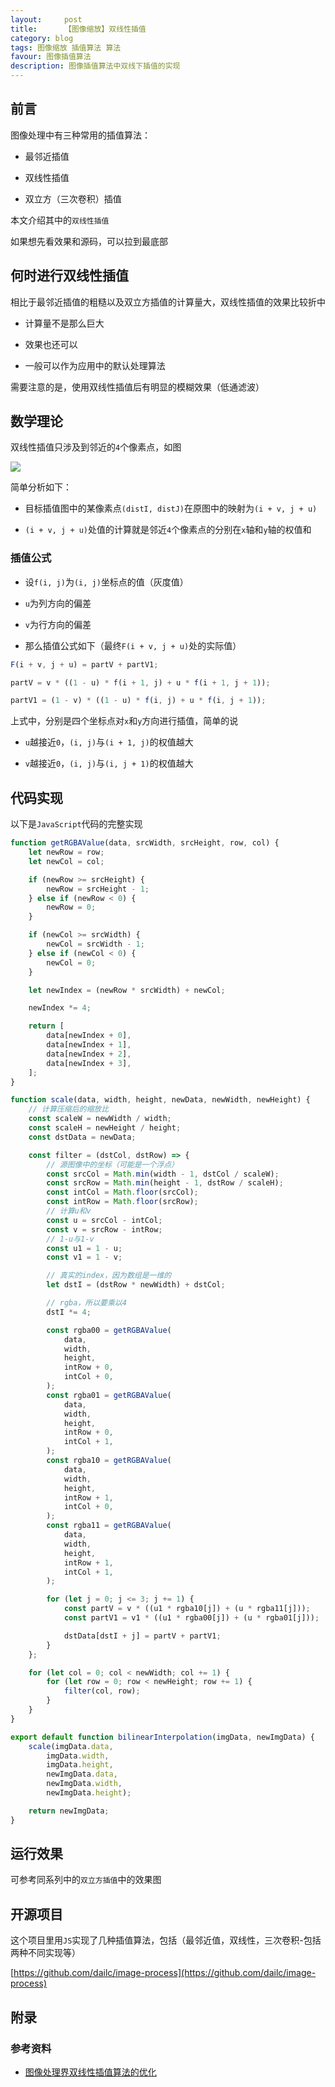 ```yaml
---
layout:     post
title:      【图像缩放】双线性插值
category: blog
tags: 图像缩放 插值算法 算法
favour: 图像插值算法
description: 图像插值算法中双线下插值的实现
---
```


## 前言

图像处理中有三种常用的插值算法：

- 最邻近插值

- 双线性插值

- 双立方（三次卷积）插值

本文介绍其中的`双线性插值`

如果想先看效果和源码，可以拉到最底部

## 何时进行双线性插值

相比于最邻近插值的粗糙以及双立方插值的计算量大，双线性插值的效果比较折中

- 计算量不是那么巨大

- 效果也还可以

- 一般可以作为应用中的默认处理算法

需要注意的是，使用双线性插值后有明显的模糊效果（低通滤波）

## 数学理论

双线性插值只涉及到邻近的`4`个像素点，如图

![](https://dailc.github.io/staticResource/blog/imageprocess/bilinear/4pixels.jpg)

简单分析如下：

- 目标插值图中的某像素点`(distI, distJ)`在原图中的映射为`(i + v, j + u)`

- `(i + v, j + u)`处值的计算就是邻近`4`个像素点的分别在`x`轴和`y`轴的权值和

### 插值公式

- 设`f(i, j)`为`(i, j)`坐标点的值（灰度值）

- `u`为列方向的偏差

- `v`为行方向的偏差

- 那么插值公式如下（最终`F(i + v, j + u)`处的实际值）

```js
F(i + v, j + u) = partV + partV1;

partV = v * ((1 - u) * f(i + 1, j) + u * f(i + 1, j + 1));

partV1 = (1 - v) * ((1 - u) * f(i, j) + u * f(i, j + 1));
```

上式中，分别是四个坐标点对`x`和`y`方向进行插值，简单的说

- `u`越接近`0`，`(i, j)`与`(i + 1, j)`的权值越大

- `v`越接近`0`，`(i, j)`与`(i, j + 1)`的权值越大

## 代码实现

以下是`JavaScript`代码的完整实现

```js
function getRGBAValue(data, srcWidth, srcHeight, row, col) {
    let newRow = row;
    let newCol = col;

    if (newRow >= srcHeight) {
        newRow = srcHeight - 1;
    } else if (newRow < 0) {
        newRow = 0;
    }

    if (newCol >= srcWidth) {
        newCol = srcWidth - 1;
    } else if (newCol < 0) {
        newCol = 0;
    }

    let newIndex = (newRow * srcWidth) + newCol;

    newIndex *= 4;

    return [
        data[newIndex + 0],
        data[newIndex + 1],
        data[newIndex + 2],
        data[newIndex + 3],
    ];
}

function scale(data, width, height, newData, newWidth, newHeight) {
    // 计算压缩后的缩放比
    const scaleW = newWidth / width;
    const scaleH = newHeight / height;
    const dstData = newData;

    const filter = (dstCol, dstRow) => {
        // 源图像中的坐标（可能是一个浮点）
        const srcCol = Math.min(width - 1, dstCol / scaleW);
        const srcRow = Math.min(height - 1, dstRow / scaleH);
        const intCol = Math.floor(srcCol);
        const intRow = Math.floor(srcRow);
        // 计算u和v
        const u = srcCol - intCol;
        const v = srcRow - intRow;
        // 1-u与1-v
        const u1 = 1 - u;
        const v1 = 1 - v;

        // 真实的index，因为数组是一维的
        let dstI = (dstRow * newWidth) + dstCol;

        // rgba，所以要乘以4
        dstI *= 4;

        const rgba00 = getRGBAValue(
            data,
            width,
            height,
            intRow + 0,
            intCol + 0,
        );
        const rgba01 = getRGBAValue(
            data,
            width,
            height,
            intRow + 0,
            intCol + 1,
        );
        const rgba10 = getRGBAValue(
            data,
            width,
            height,
            intRow + 1,
            intCol + 0,
        );
        const rgba11 = getRGBAValue(
            data,
            width,
            height,
            intRow + 1,
            intCol + 1,
        );

        for (let j = 0; j <= 3; j += 1) {
            const partV = v * ((u1 * rgba10[j]) + (u * rgba11[j]));
            const partV1 = v1 * ((u1 * rgba00[j]) + (u * rgba01[j]));

            dstData[dstI + j] = partV + partV1;
        }
    };

    for (let col = 0; col < newWidth; col += 1) {
        for (let row = 0; row < newHeight; row += 1) {
            filter(col, row);
        }
    }
}

export default function bilinearInterpolation(imgData, newImgData) {
    scale(imgData.data,
        imgData.width,
        imgData.height,
        newImgData.data,
        newImgData.width,
        newImgData.height);

    return newImgData;
}
```

## 运行效果

可参考同系列中的`双立方插值`中的效果图

## 开源项目

这个项目里用`JS`实现了几种插值算法，包括（最邻近值，双线性，三次卷积-包括两种不同实现等）

[https://github.com/dailc/image-process](https://github.com/dailc/image-process)

## 附录

### 参考资料

- [图像处理界双线性插值算法的优化](http://www.cnblogs.com/Imageshop/archive/2011/11/12/2246808.html)
